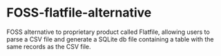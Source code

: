 # FOSS-flatfile-alternative
FOSS alternative to proprietary product called Flatfile, allowing users to parse a CSV file and generate a SQLite db file containing a table with the same records as the CSV file. 
